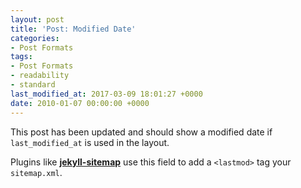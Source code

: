 ```yaml
---
layout: post
title: 'Post: Modified Date'
categories:
- Post Formats
tags:
- Post Formats
- readability
- standard
last_modified_at: 2017-03-09 18:01:27 +0000
date: 2010-01-07 00:00:00 +0000
---
```


This post has been updated and should show a modified date if `last_modified_at` is used in the layout.

Plugins like [**jekyll-sitemap**](https://github.com/jekyll/jekyll-feed) use this field to add a `<lastmod>` tag your `sitemap.xml`.